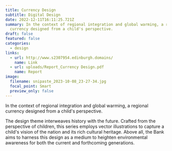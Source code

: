 ```yaml
---
title: Currency Design
subtitle: Digital Design
date: 2022-12-11T16:11:25.721Z
summary: In the context of regional integration and global warming, a regional
  currency designed from a child's perspective.
draft: false
featured: false
categories:
  - design
links:
  - url: http://www.s2307954.edinburgh.domains/
    name: Link
  - url: uploads/Report_Currency Design.pdf
    name: Report
image:
  filename: snipaste_2023-10-08_23-27-34.jpg
  focal_point: Smart
  preview_only: false
---
```

In the context of regional integration and global warming, a regional currency designed from a child's perspective.

The design theme interweaves history with the future. Crafted from the perspective of children, this series employs vector illustrations to capture a child's vision of the nation and its rich cultural heritage. Above all, the Bank aims to harness this design as a medium to heighten environmental awareness for both the current and forthcoming generations.